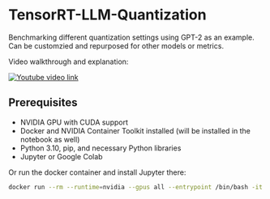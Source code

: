 
# TensorRT-LLM-Quantization
Benchmarking different quantization settings using GPT-2 as an example. </br>
Can be customzied and repurposed for other models or metrics.

Video walkthrough and explanation:

[![Youtube video link](https://img.youtube.com/vi/ESZK5p7yGmQ/0.jpg)](https://youtu.be/ESZK5p7yGmQ)


## Prerequisites
- NVIDIA GPU with CUDA support
- Docker and NVIDIA Container Toolkit installed (will be installed in the notebook as well)
- Python 3.10, pip, and necessary Python libraries
- Jupyter or Google Colab

Or run the docker container and install Jupyter there:
```bash
docker run --rm --runtime=nvidia --gpus all --entrypoint /bin/bash -it nvidia/cuda:12.1.0-devel-ubuntu22.04
```
